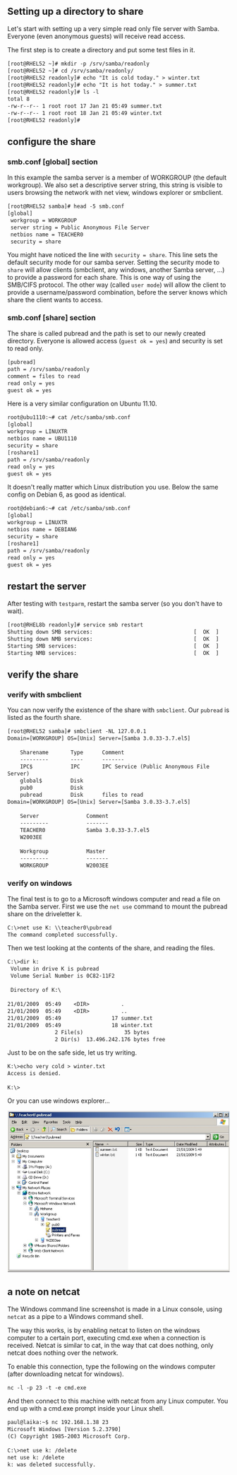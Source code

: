 ## Setting up a directory to share

Let\'s start with setting up a very simple read only file server with
Samba. Everyone (even anonymous guests) will receive read access.

The first step is to create a directory and put some test files in it.

    [root@RHEL52 ~]# mkdir -p /srv/samba/readonly
    [root@RHEL52 ~]# cd /srv/samba/readonly/
    [root@RHEL52 readonly]# echo "It is cold today." > winter.txt
    [root@RHEL52 readonly]# echo "It is hot today." > summer.txt
    [root@RHEL52 readonly]# ls -l
    total 8
    -rw-r--r-- 1 root root 17 Jan 21 05:49 summer.txt
    -rw-r--r-- 1 root root 18 Jan 21 05:49 winter.txt
    [root@RHEL52 readonly]#

## configure the share

### smb.conf \[global\] section

In this example the samba server is a member of WORKGROUP (the default
workgroup). We also set a descriptive server string, this
string is visible to users browsing the network with net view, windows
explorer or smbclient.

    [root@RHEL52 samba]# head -5 smb.conf
    [global]
     workgroup = WORKGROUP
     server string = Public Anonymous File Server
     netbios name = TEACHER0
     security = share

You might have noticed the line with `security = share`.
This line sets the default security mode for our samba server. Setting
the security mode to `share` will allow clients (smbclient, any windows,
another Samba server, \...) to provide a password for each share. This
is one way of using the SMB/CIFS protocol. The other way (called
`user mode`) will allow the client to provide a username/password
combination, before the server knows which share the client wants to
access.

### smb.conf \[share\] section

The share is called pubread and the path is set to our newly created
directory. Everyone is allowed access (`guest ok = yes`)
and security is set to read only.

    [pubread]
    path = /srv/samba/readonly
    comment = files to read
    read only = yes
    guest ok = yes
            

Here is a very similar configuration on Ubuntu 11.10.

    root@ubu1110:~# cat /etc/samba/smb.conf
    [global]
    workgroup = LINUXTR
    netbios name = UBU1110
    security = share
    [roshare1]
    path = /srv/samba/readonly
    read only = yes
    guest ok = yes

It doesn\'t really matter which Linux distribution you use. Below the
same config on Debian 6, as good as identical.

    root@debian6:~# cat /etc/samba/smb.conf
    [global]
    workgroup = LINUXTR
    netbios name = DEBIAN6
    security = share
    [roshare1]
    path = /srv/samba/readonly
    read only = yes
    guest ok = yes

## restart the server

After testing with `testparm`, restart the samba server (so you don\'t
have to wait).

    [root@RHEL8b readonly]# service smb restart
    Shutting down SMB services:                                [  OK  ]
    Shutting down NMB services:                                [  OK  ]
    Starting SMB services:                                     [  OK  ]
    Starting NMB services:                                     [  OK  ]

## verify the share

### verify with smbclient

You can now verify the existence of the share with
`smbclient`. Our `pubread` is listed as the fourth share.

    [root@RHEL52 samba]# smbclient -NL 127.0.0.1
    Domain=[WORKGROUP] OS=[Unix] Server=[Samba 3.0.33-3.7.el5]

        Sharename       Type      Comment
        ---------       ----      -------
        IPC$            IPC       IPC Service (Public Anonymous File Server)
        global$         Disk 
        pub0            Disk 
        pubread         Disk      files to read
    Domain=[WORKGROUP] OS=[Unix] Server=[Samba 3.0.33-3.7.el5]

        Server               Comment
        ---------            -------
        TEACHER0             Samba 3.0.33-3.7.el5
        W2003EE 

        Workgroup            Master
        ---------            -------
        WORKGROUP            W2003EE

### verify on windows

The final test is to go to a Microsoft windows computer and read a file
on the Samba server. First we use the `net use` command to
mount the pubread share on the driveletter k.

    C:\>net use K: \\teacher0\pubread
    The command completed successfully.

Then we test looking at the contents of the share, and reading the
files.

    C:\>dir k:
     Volume in drive K is pubread
     Volume Serial Number is 0C82-11F2

     Directory of K:\

    21/01/2009  05:49    <DIR>          .
    21/01/2009  05:49    <DIR>          ..
    21/01/2009  05:49                17 summer.txt
    21/01/2009  05:49                18 winter.txt
                   2 File(s)             35 bytes
                   2 Dir(s)  13.496.242.176 bytes free

Just to be on the safe side, let us try writing.

    K:\>echo very cold > winter.txt
    Access is denied.

    K:\>

Or you can use windows explorer\...

![](assets/sambareadonly.jpg)

## a note on netcat

The Windows command line screenshot is made in a Linux console, using
`netcat` as a pipe to a Windows command shell.

The way this works, is by enabling netcat to listen on the windows
computer to a certain port, executing cmd.exe when a connection is
received. Netcat is similar to cat, in the way that cat does nothing,
only netcat does nothing over the network.

To enable this connection, type the following on the windows computer
(after downloading netcat for windows).

    nc -l -p 23 -t -e cmd.exe

And then connect to this machine with netcat from any Linux computer.
You end up with a cmd.exe prompt inside your Linux shell.

    paul@laika:~$ nc 192.168.1.38 23
    Microsoft Windows [Version 5.2.3790]
    (C) Copyright 1985-2003 Microsoft Corp.

    C:\>net use k: /delete
    net use k: /delete
    k: was deleted successfully.

